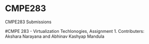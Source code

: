 # CMPE283
CMPE283 Submissions

#CMPE 283 - Virtualization Techlonogies, Assignment 1.
Contributers: Akshara Narayana and Abhinav Kashyap Mandula
